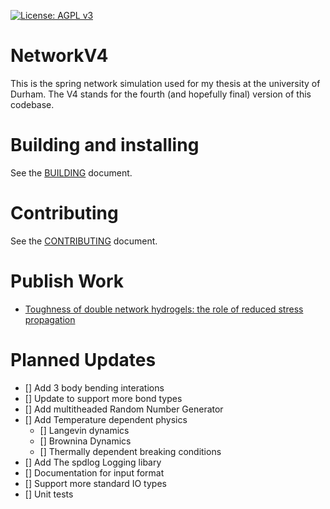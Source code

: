 
[![License: AGPL v3](https://img.shields.io/badge/License-AGPL_v3-blue.svg)](https://www.gnu.org/licenses/agpl-3.0)

# NetworkV4

This is the spring network simulation used for my thesis at the university of Durham.
The V4 stands for the fourth (and hopefully final) version of this codebase.

# Building and installing

See the [BUILDING](BUILDING.md) document.

# Contributing

See the [CONTRIBUTING](CONTRIBUTING.md) document.

# Publish Work
* [Toughness of double network hydrogels: the role of reduced stress propagation](https://arxiv.org/abs/2503.11340)

# Planned Updates

- [] Add 3 body bending interations
- [] Update to support more bond types
- [] Add multitheaded Random Number Generator
- [] Add Temperature dependent physics
    - [] Langevin dynamics
    - [] Brownina Dynamics
    - [] Thermally dependent breaking conditions
- [] Add The spdlog Logging libary
- [] Documentation for input format
- [] Support more standard IO types
- [] Unit tests